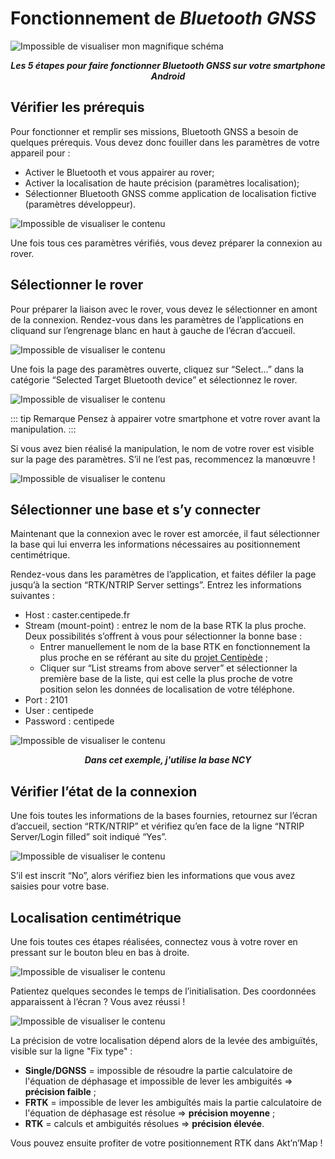 # Fonctionnement de *Bluetooth GNSS*
![Impossible de visualiser mon magnifique schéma](../assets/BTG_01.png)
***<center> Les 5 étapes pour faire fonctionner Bluetooth GNSS sur votre smartphone Android </center>***

## Vérifier les prérequis
Pour fonctionner et remplir ses missions, Bluetooth GNSS a besoin de quelques prérequis. Vous devez donc fouiller dans les paramètres de votre appareil pour :
- Activer le Bluetooth et vous appairer au rover;
- Activer la localisation de haute précision (paramètres localisation);
- Sélectionner Bluetooth GNSS comme application de localisation fictive (paramètres développeur).

<img src="../assets/BTG_02.png" 
        alt="Impossible de visualiser le contenu" 
        style="display: block; margin: 0 auto" />

Une fois tous ces paramètres vérifiés, vous devez préparer la connexion au rover.

## Sélectionner le rover
Pour préparer la liaison avec le rover, vous devez le sélectionner en amont de la connexion. Rendez-vous dans les paramètres de l’applications en cliquand sur l’engrenage blanc en haut à gauche de l’écran d’accueil.

<img src="../assets/BTG_03.png" 
        alt="Impossible de visualiser le contenu" 
        style="display: block; margin: 0 auto" />

Une fois la page des paramètres ouverte, cliquez sur “Select…” dans la catégorie “Selected Target Bluetooth device”  et sélectionnez le rover.

<img src="../assets/BTG_04.png" 
        alt="Impossible de visualiser le contenu" 
        style="display: block; margin: 0 auto" />

::: tip Remarque
Pensez à appairer votre smartphone et votre rover avant la manipulation.
:::

Si vous avez bien réalisé la manipulation, le nom de votre rover est visible sur la page des paramètres. S’il ne l’est pas, recommencez la manœuvre !

<img src="../assets/BTG_05.png" 
        alt="Impossible de visualiser le contenu" 
        style="display: block; margin: 0 auto" />

## Sélectionner une base et s’y connecter
Maintenant que la connexion avec le rover est amorcée, il faut sélectionner la base qui lui enverra les informations nécessaires au positionnement centimétrique.

Rendez-vous dans les paramètres de l’application, et faites défiler la page jusqu’à la section “RTK/NTRIP Server settings”. Entrez les informations suivantes : 
- Host : caster.centipede.fr
- Stream (mount-point) : entrez le nom de la base RTK la plus proche. Deux possibilités s’offrent à vous pour sélectionner la bonne base :
    - Entrer manuellement le nom de la base RTK en fonctionnement la plus proche en se référant au site du [projet Centipède](https://docs.centipede.fr/) ;
    - Cliquer sur “List streams from above server” et sélectionner la première base de la liste, qui est celle la plus proche de votre position selon les données de localisation de votre téléphone.
- Port : 2101
- User : centipede
- Password : centipede

<img src="../assets/BTG_06.png" 
        alt="Impossible de visualiser le contenu" 
        style="display: block; margin: 0 auto" />
***<center> Dans cet exemple, j'utilise la base NCY </center>***

## Vérifier l’état de la connexion
Une fois toutes les informations de la bases fournies, retournez sur l’écran d’accueil, section “RTK/NTRIP” et vérifiez qu’en face de la ligne “NTRIP Server/Login filled” soit indiqué “Yes”.

<img src="../assets/BTG_07.png" 
        alt="Impossible de visualiser le contenu" 
        style="display: block; margin: 0 auto" />

S’il est inscrit “No”, alors vérifiez bien les informations que vous avez saisies pour votre base.

## Localisation centimétrique
Une fois toutes ces étapes réalisées, connectez vous à votre rover en pressant sur le bouton bleu en bas à droite.

<img src="../assets/BTG_08.png" 
        alt="Impossible de visualiser le contenu" 
        style="display: block; margin: 0 auto" />

Patientez quelques secondes le temps de l’initialisation. Des coordonnées apparaissent à l’écran ? Vous avez réussi !

<img src="../assets/BTG_09.png" 
        alt="Impossible de visualiser le contenu" 
        style="display: block; margin: 0 auto" />


La précision de votre localisation dépend alors de la levée des ambiguïtés, visible sur la ligne "Fix type" :
- **Single/DGNSS** = impossible de résoudre la partie calculatoire de l'équation de déphasage et impossible de lever les ambiguités => **précision faible** ;
- **FRTK** = impossible de lever les ambiguîtés mais la partie calculatoire de l'équation de déphasage est résolue => **précision moyenne** ;
- **RTK** = calculs et ambiguités résolues => **précision élevée**.

Vous pouvez ensuite profiter de votre positionnement RTK dans Akt’n’Map !
